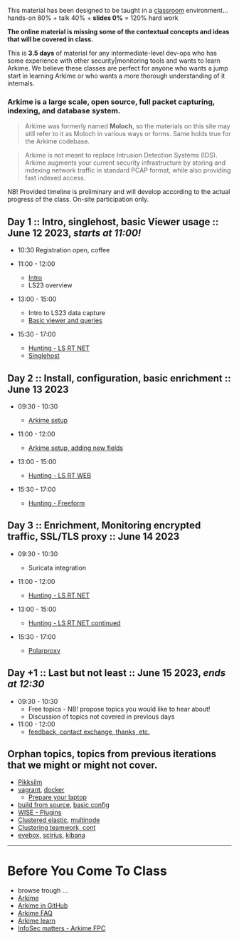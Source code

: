 
This material has been designed to be taught in a [classroom](https://ccdcoe.org/training/cyber-defence-monitoring-course-large-scale-packet-capture-analysis-2/) environment... hands-on 80% + talk 40% + **slides 0%** = 120% hard work

**The online material is missing some of the contextual concepts and ideas that will be covered in class.**

This is **3.5 days** of material for any intermediate-level dev-ops who has some experience with other security|monitoring tools and wants to learn Arkime. We believe these classes are perfect for anyone who wants a jump start in learning Arkime or who wants a more thorough understanding of it internals.

### Arkime is a large scale, open source, full packet capturing, indexing, and database system.

> Arkime was formerly named **Moloch**, so the materials on this site may still refer to it as Moloch in various ways or forms. Same holds true for the Arkime codebase.

> Arkime is not meant to replace Intrusion Detection Systems (IDS). Arkime augments your current security infrastructure by storing and indexing network traffic in standard PCAP format, while also providing fast indexed access.

NB! Provided timeline is preliminary and will develop according to the actual progress of the class. On-site participation only.

## Day 1 :: Intro, singlehost, basic Viewer usage :: June 12 2023, *starts at 11:00!*

 * 10:30 Registration open, coffee

 * 11:00 - 12:00
   * [Intro](/common/day_intro.md)
   * LS23 overview

 * 13:00 - 15:00
   * Intro to LS23 data capture
   * [Basic viewer and queries](/Arkime/queries/#using-the-viewer)
 * 15:30 - 17:00
   * [Hunting - LS RT NET](/Arkime/queries/#hunting-trip)
   * [Singlehost](/singlehost/)

## Day 2 :: Install, configuration, basic enrichment :: June 13 2023

 * 09:30 - 10:30
   * [Arkime setup](/Arkime/package_setup/)
 * 11:00 - 12:00
   * [Arkime setup, adding new fields](/Arkime/package_setup/)

 * 13:00 - 15:00
   * [Hunting - LS RT WEB](/Arkime/queries/#hunting-trip)
 * 15:30 - 17:00
   * [Hunting - Freeform](/Arkime/queries/#hunting-trip)

## Day 3 :: Enrichment, Monitoring encrypted traffic, SSL/TLS proxy :: June 14 2023

 * 09:30 - 10:30
   * Suricata integration
 * 11:00 - 12:00
   * [Hunting - LS RT NET](/Arkime/queries/#hunting-trip)

 * 13:00 - 15:00
   * [Hunting - LS RT NET continued](/Arkime/queries/#hunting-trip)
 * 15:30 - 17:00
   * [Polarproxy](/Arkime/polarproxy)
    
## Day +1 :: Last but not least :: June 15 2023, *ends at 12:30*

 * 09:30 - 10:30
   * Free topics - NB! propose topics you would like to hear about!
   * Discussion of topics not covered in previous days
 * 11:00 - 12:00
   * [feedback, contact exchange, thanks, etc.](/common/Closing.md)
 

## Orphan topics, topics from previous iterations that we might or might not cover.
   * [Pikksilm](/Arkime/pikksilm)
   * [vagrant](/common/vagrant/), [docker](/common/docker)
     * [Prepare your laptop](/Arkime/prepare-laptop.md)
   * [build from source](/Arkime/setup/#Build), [basic config](/Arkime/setup/#Config)
   * [WISE - Plugins](/Arkime/wise#writing-a-wise-plugin)
   * [Clustered elastic](/Arkime/clustering#clustered-elasticsearch), [multinode](/Arkime/clustering#moloch-workers)
   * [Clustering teamwork, cont](/Arkime/clustering)
   * [evebox](/Suricata/indexing#evebox), [scirius](/Suricata/indexing#scirius), [kibana](/Suricata/indexing#kibana)

----

# Before You Come To Class

  * browse trough ...
  * [Arkime](https://arkime.com/)
  * [Arkime in GitHub](https://github.com/arkime/arkime)
  * [Arkime FAQ](https://arkime.com/faq)
  * [Arkime learn](https://arkime.com/learn)
  * [InfoSec matters - Arkime FPC](http://blog.infosecmatters.net/2017/05/moloch-fpc.html)
